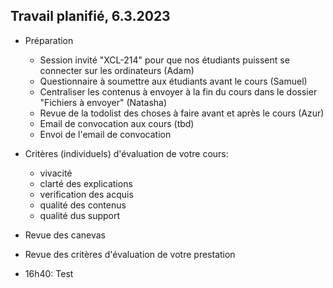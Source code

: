 ## Travail planifié, 6.3.2023

- Préparation
    - Session invité "XCL-214" pour que nos étudiants puissent se connecter sur les ordinateurs (Adam)
    - Questionnaire à soumettre aux étudiants avant le cours (Samuel)
	- Centraliser les contenus à envoyer à la fin du cours dans le dossier "Fichiers à envoyer" (Natasha)
    - Revue de la todolist des choses à faire avant et après le cours (Azur)
    - Email de convocation aux cours (tbd)
    - Envoi de l'email de convocation

- Critères (individuels) d'évaluation de votre cours:
  - vivacité 
  - clarté des explications 
  - verification des acquis
  - qualité des contenus
  - qualité dus support

- Revue des canevas
- Revue des critères d'évaluation de votre prestation

- 16h40: Test
